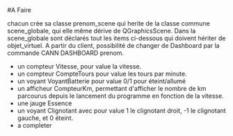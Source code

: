 
#A Faire

chacun crée sa classe prenom_scene qui herite de la classe commune scene_globale, qui elle même dérive de QGraphicsScene. Dans la scene_globale sont déclarés tout les items ci-dessous qui doivent hériter de objet_virtuel. A partir du client, possibilité de changer de Dashboard par la commande CANN DASHBOARD prenom.
 
 * un compteur Vitesse, pour value la vitesse.
 * un compteur CompteTours pour value les tours par minute.
 * un voyant VoyantBatterie pour value 0/1 pour éteint/allumé
 * un afficheur CompteurKm, permettant d'afficher le nombre de km parcourus depuis le lancement du programme en fonction de la vitesse.
 * une jauge Essence 
 * un voyant Clignotant avec pour value 1 le clignotant droit, -1 le clignotant gauche, et 0 éteint.
 * a completer
